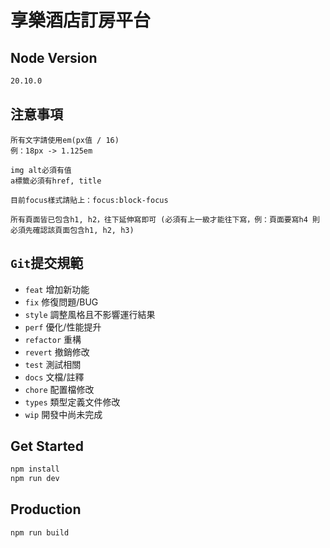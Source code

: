 # 享樂酒店訂房平台

## Node Version
```bash
20.10.0
```
## 注意事項
```
所有文字請使用em(px值 / 16)
例：18px -> 1.125em

img alt必須有值
a標籤必須有href, title

目前focus樣式請貼上：focus:block-focus

所有頁面皆已包含h1, h2，往下延伸寫即可 (必須有上一級才能往下寫，例：頁面要寫h4 則必須先確認該頁面包含h1, h2, h3)
```

## `Git`提交規範
  - `feat` 增加新功能
  - `fix` 修復問題/BUG
  - `style` 調整風格且不影響運行結果
  - `perf` 優化/性能提升
  - `refactor` 重構
  - `revert` 撤銷修改
  - `test` 測試相關
  - `docs` 文檔/註釋
  - `chore` 配置檔修改
  - `types` 類型定義文件修改
  - `wip` 開發中尚未完成

## Get Started
```bash
npm install
npm run dev
```

## Production
```bash
npm run build
```
